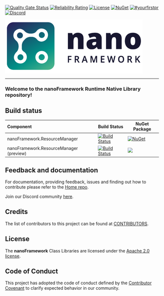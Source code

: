 [![Quality Gate Status](https://sonarcloud.io/api/project_badges/measure?project=nanoframework_lib-nanoFramework.ResourceManager&metric=alert_status)](https://sonarcloud.io/dashboard?id=nanoframework_lib-nanoFramework.ResourceManager) [![Reliability Rating](https://sonarcloud.io/api/project_badges/measure?project=nanoframework_lib-nanoFramework.ResourceManager&metric=reliability_rating)](https://sonarcloud.io/dashboard?id=nanoframework_lib-nanoFramework.ResourceManager) [![License](https://img.shields.io/badge/License-Apache%202.0-blue.svg)](https://github.com/nanoframework/Home/blob/master/LICENSE) [![NuGet](https://img.shields.io/nuget/dt/nanoFramework.ResourceManager.svg?label=NuGet&style=flat&logo=nuge)](https://www.nuget.org/packages/nanoFramework.ResourceManager/) [![#yourfirstpr](https://img.shields.io/badge/first--timers--only-friendly-blue.svg)](https://github.com/nanoframework/Home/blob/master/CONTRIBUTING.md) [![Discord](https://img.shields.io/discord/478725473862549535.svg?logo=discord&logoColor=white&label=Discord&color=7289DA)](https://discord.gg/gCyBu8T)

![nanoFramework logo](https://github.com/nanoframework/Home/blob/master/resources/logo/nanoFramework-repo-logo.png)

-----

### Welcome to the **nanoFramework** Runtime Native Library repository!

## Build status

| Component | Build Status | NuGet Package |
|:-|---|---|
| nanoFramework.ResourceManager | [![Build Status](https://dev.azure.com/nanoframework/nanoFramework.ResourceManager/_apis/build/status/nanoframework.lib-nanoFramework.ResourceManager?branchName=master)](https://dev.azure.com/nanoframework/nanoFramework.ResourceManager/_build/latest?definitionId=53&branchName=master) | [![NuGet](https://img.shields.io/nuget/v/nanoFramework.ResourceManager.svg?label=NuGet&style=flat&logo=nuge)](https://www.nuget.org/packages/nanoFramework.ResourceManager/) |
| nanoFramework.ResourceManager (preview) | [![Build Status](https://dev.azure.com/nanoframework/nanoFramework.ResourceManager/_apis/build/status/nanoframework.lib-nanoFramework.ResourceManager?branchName=develop)](https://dev.azure.com/nanoframework/nanoFramework.ResourceManager/_build/latest?definitionId=53&branchName=develop) | [![](https://badgen.net/badge/NuGet/preview/D7B023?icon=https://simpleicons.now.sh/azuredevops/fff)](https://dev.azure.com/nanoframework/feed/_packaging?_a=package&feed=sandbox&package=nanoFramework.ResourceManager&protocolType=NuGet&view=overview) |

## Feedback and documentation

For documentation, providing feedback, issues and finding out how to contribute please refer to the [Home repo](https://github.com/nanoframework/Home).

Join our Discord community [here](https://discord.gg/gCyBu8T).

## Credits

The list of contributors to this project can be found at [CONTRIBUTORS](https://github.com/nanoframework/Home/blob/master/CONTRIBUTORS.md).

## License

The **nanoFramework** Class Libraries are licensed under the [Apache 2.0 license](http://www.apache.org/licenses/LICENSE-2.0).

## Code of Conduct

This project has adopted the code of conduct defined by the [Contributor Covenant](http://contributor-covenant.org/)
to clarify expected behavior in our community.
